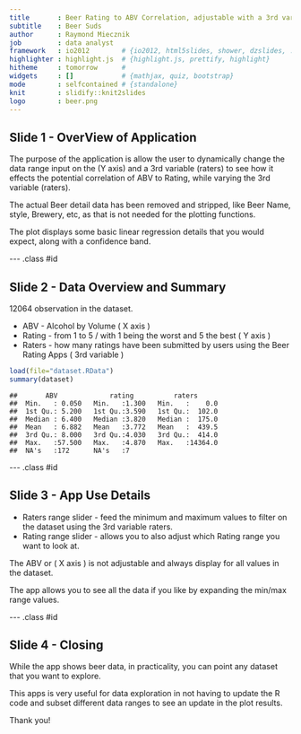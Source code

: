 ```yaml
---
title       : Beer Rating to ABV Correlation, adjustable with a 3rd variable, number of Raters
subtitle    : Beer Suds
author      : Raymond Miecznik
job         : data analyst
framework   : io2012        # {io2012, html5slides, shower, dzslides, ...}
highlighter : highlight.js  # {highlight.js, prettify, highlight}
hitheme     : tomorrow      # 
widgets     : []            # {mathjax, quiz, bootstrap}
mode        : selfcontained # {standalone}
knit        : slidify::knit2slides
logo        : beer.png
---
```



## Slide 1 - OverView of Application

The purpose of the application is allow the user to dynamically change the data range input
on the (Y axis) and a 3rd variable (raters) to see how it effects the potential correlation 
of ABV to Rating, while varying the 3rd variable (raters).

The actual Beer detail data has been removed and stripped, like Beer Name, style, Brewery, etc,
as that is not needed for the plotting functions.

The plot displays some basic linear regression details that you would expect, along with a confidence band.

--- .class #id 

## Slide 2 - Data Overview and Summary

12064 observation in the dataset.

* ABV - Alcohol by Volume ( X axis )
* Rating - from 1 to 5 / with 1 being the worst and 5 the best ( Y axis )
* Raters - how many ratings have been submitted by users using the Beer Rating Apps ( 3rd variable )


```r
load(file="dataset.RData")
summary(dataset)
```

```
##       ABV             rating          raters       
##  Min.   : 0.050   Min.   :1.300   Min.   :    0.0  
##  1st Qu.: 5.200   1st Qu.:3.590   1st Qu.:  102.0  
##  Median : 6.400   Median :3.820   Median :  175.0  
##  Mean   : 6.882   Mean   :3.772   Mean   :  439.5  
##  3rd Qu.: 8.000   3rd Qu.:4.030   3rd Qu.:  414.0  
##  Max.   :57.500   Max.   :4.870   Max.   :14364.0  
##  NA's   :172      NA's   :7
```

--- .class #id 

## Slide 3 - App Use Details

* Raters range slider - feed the minimum and maximum values to filter on the dataset using the 3rd variable raters.
* Rating range slider - allows you to also adjust which Rating range you want to look at.

The ABV or ( X axis ) is not adjustable and always display for all values in the dataset.

The app allows you to see all the data if you like by expanding the min/max range values.


--- .class #id 

## Slide 4 - Closing

While the app shows beer data, in practicality, you can point any dataset that you want to explore.

This apps is very useful for data exploration in not having to update the R code and subset different
data ranges to see an update in the plot results.

Thank you!






